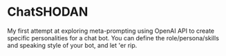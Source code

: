 # ChatSHODAN
My first attempt at exploring meta-prompting using OpenAI API to create specific personalities for a chat bot.
You can define the role/persona/skills and speaking style of your bot, and let 'er rip.
